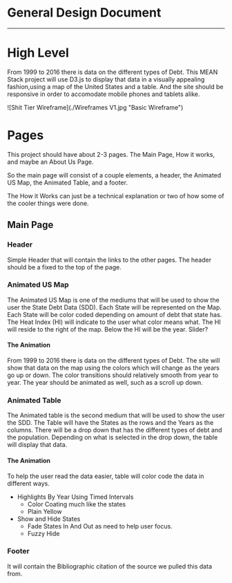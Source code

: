 # General Design Document
------

# High Level
From 1999 to 2016 there is data on the different types of Debt. This MEAN Stack project will use D3.js to display that data in a visually appealing fashion,using a map of the United States and a table. And the site should be responsive in order to accomodate mobile phones and tablets alike. 

![Shit Tier Wireframe](./Wireframes V1.jpg "Basic Wireframe")


# Pages
This project should have about 2-3 pages. The Main Page, How it works, and maybe an About Us Page. 

So the main page will consist of a couple elements, a header, the Animated US Map, the Animated Table, and a footer. 

The How it Works can just be a technical explanation or two of how some of the cooler things were done.

## Main Page
### Header
Simple Header that will contain the links to the other pages. The header should be a fixed to the top of the page.

### Animated US Map
The Animated US Map is one of the mediums that will be used to show the user the State Debt Data (SDD). Each State will be represented on the Map.
Each State will be color coded depending on amount of debt that state has. The Heat Index (HI) will indicate to the user what color means what. The HI will reside to the right of the map. Below the HI will be the year. Slider?


#### The Animation

From 1999 to 2016 there is data on the different types of Debt. The site will show that data on the map using the colors which 
will change as the years go up or down. The color transitions should relatively smooth from year to year. The year should be animated as well, such as a scroll up down.


### Animated Table 
The Animated table is the second medium that will be used to show the user the SDD. The Table will have the States as the rows and the Years as the columns. There will be a drop down that has the different types of debt and the population. Depending on what is selected in the drop down, the table will display that data. 

#### The Animation
To help the user read the data easier, table will color code the data in different ways. 
* Highlights By Year Using Timed Intervals
  * Color Coating much like the states
  * Plain Yellow
* Show and Hide States 
  * Fade States In And Out as need to help user focus.
  * Fuzzy Hide

### Footer
It will contain the Bibliographic citation of the source we pulled this data from. 

